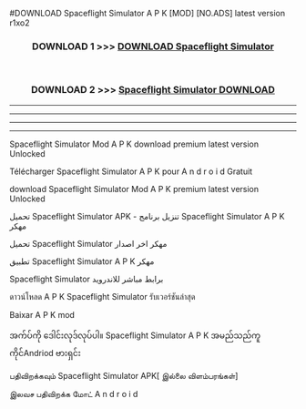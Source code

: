 #DOWNLOAD Spaceflight Simulator  A P K [MOD] [NO.ADS] latest version r1xo2



<div align="center">

<h3>DOWNLOAD 1 >>> <a href="https://teeasianyam.web.app?sq=Spaceflight Simulator ">DOWNLOAD Spaceflight Simulator  </a></h3><br>

<h3>DOWNLOAD 2 >>> <a href="https://teeasianyam.web.app?sq=Spaceflight Simulator  ">Spaceflight Simulator   DOWNLOAD </a></h3>

</div>


----------------------------------------------------------

----------------------------------------------------------

----------------------------------------------------------

----------------------------------------------------------


Spaceflight Simulator   Mod A P K download premium latest version Unlocked

Télécharger Spaceflight Simulator   A P K pour A n d r o i d Gratuit

download Spaceflight Simulator   Mod A P K premium latest version Unlocked

تحميل Spaceflight Simulator   APK - تنزيل برنامج Spaceflight Simulator   A P K مهكر

تحميل Spaceflight Simulator   مهكر اخر اصدار

تطبيق Spaceflight Simulator   A P K مهكر

Spaceflight Simulator   برابط مباشر للاندرويد

ดาวน์โหลด A P K Spaceflight Simulator   รับเวอร์ชันล่าสุด

Baixar A P K mod

အက်ပ်ကို ဒေါင်းလုဒ်လုပ်ပါ။ Spaceflight Simulator   A P K အမည်သည်ကူကိုင်Andriod ဗားရှင်း

பதிவிறக்கவும் Spaceflight Simulator   APK[ இல்லை விளம்பரங்கள்] 
 
இலவச பதிவிறக்க மோட் A n d r o i d



